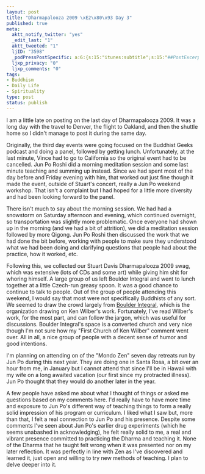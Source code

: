 ```yaml
--- 
layout: post
title: "Dharmapalooza 2009 \xE2\x80\x93 Day 3"
published: true
meta: 
  aktt_notify_twitter: "yes"
  _edit_last: "1"
  aktt_tweeted: "1"
  ljID: "3598"
  _podPressPostSpecific: a:6:{s:15:"itunes:subtitle";s:15:"##PostExcerpt##";s:14:"itunes:summary";s:15:"##PostExcerpt##";s:15:"itunes:keywords";s:17:"##WordPressCats##";s:13:"itunes:author";s:10:"##Global##";s:15:"itunes:explicit";s:7:"Default";s:12:"itunes:block";s:7:"Default";}
  ljxp_privacy: "0"
  ljxp_comments: "0"
tags: 
- Buddhism
- Daily Life
- Spirituality
type: post
status: publish
---
```

I am a little late on posting on the last day of Dharmapalooza 2009. It was a long day with the travel to Denver, the flight to Oakland, and then the shuttle home so I didn't manage to post it during the same day. 

Originally, the third day events were going focused on the Buddhist Geeks podcast and doing a panel, followed by getting lunch. Unfortunately, at the last minute, Vince had to go to California so the original event had to be cancelled. Jun Po Roshi did a morning meditation session and some last minute teaching and summing up instead. Since we had spent most of the day before and Friday evening with him, that worked out just fine though it made the event, outside of Stuart's concert, really a Jun Po weekend workshop. That isn't a complaint but I had hoped for a little more diversity and had been looking forward to the panel. 

There isn't much to say about the morning session. We had had a snowstorm on Saturday afternoon and evening, which continued overnight, so transportation was slightly more problematic. Once everyone had shown up in the morning (and we had a bit of attrition), we did a meditation session followed by more Qigong. Jun Po Roshi then discussed the work that we had done the bit before, working with people to make sure they understood what we had been doing and clarifying questions that people had about the practice, how it worked, etc. 

Following this, we collected our Stuart Davis Dharmapalooza 2009 swag, which was extensive (lots of CDs and some art) while giving him shit for whoring himself. A large group of us left Boulder Integral and went to lunch together at a little Czech-run greasy spoon. It was a good chance to continue to talk to people. Out of the group of people attending this weekend, I would say that most were not specifically Buddhists of any sort. We seemed to draw the crowd largely from <a href="http://www.boulderintegral.org/">Boulder Integral</a>, which is the organization drawing on Ken Wilber's work. Fortunately, I've read Wilber's work, for the most part, and can follow the jargon, which was useful for discussions. Boulder Integral's space is a converted church and very nice though I'm not sure how my "First Church of Ken Wilber" comment went over. All in all, a nice group of people with a decent sense of humor and good intentions.

I'm planning on attending on of the "Mondo Zen" seven day retreats run by Jun Po during this next year. They are doing one in Santa Rosa, a bit over an hour from me, in January but I cannot attend that since I'll be in Hawaii with my wife on a long awaited vacation (our first since my protracted illness). Jun Po thought that they would do another later in the year.

A few people have asked me about what I thought of things or asked me questions based on my comments here. I'd really have to have more time and exposure to Jun Po's different way of teaching things to form a really solid impression of his program or curriculum. I liked what I saw but, more than that, I felt a real connection to Jun Po and his presence. Despite some comments I've seen about Jun Po's earlier drug experiments (which he seems unabashed in acknowledging), he felt really solid to me, a real and vibrant presence committed to practicing the Dharma and teaching it. None of the Dharma that he taught felt wrong when it was presented nor on my later reflection. It was perfectly in line with Zen as I've discovered and learned it, just open and willing to try new methods of teaching. I plan to delve deeper into it.  
